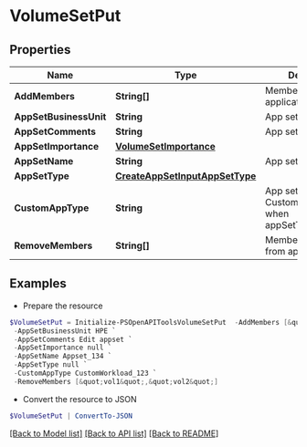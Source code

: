 # VolumeSetPut
## Properties

Name | Type | Description | Notes
------------ | ------------- | ------------- | -------------
**AddMembers** | **String[]** | Members to add to application set | [optional] 
**AppSetBusinessUnit** | **String** | App set business unit | [optional] 
**AppSetComments** | **String** | App set comments | [optional] 
**AppSetImportance** | [**VolumeSetImportance**](VolumeSetImportance.md) |  | [optional] 
**AppSetName** | **String** | App set name | [optional] 
**AppSetType** | [**CreateAppSetInputAppSetType**](CreateAppSetInputAppSetType.md) |  | [optional] 
**CustomAppType** | **String** | App set name for Custom workloads when appSetType&#x3D;CUSTOM | [optional] 
**RemoveMembers** | **String[]** | Members to remove from application set | [optional] 

## Examples

- Prepare the resource
```powershell
$VolumeSetPut = Initialize-PSOpenAPIToolsVolumeSetPut  -AddMembers [&quot;vol1&quot;,&quot;vol2&quot;] `
 -AppSetBusinessUnit HPE `
 -AppSetComments Edit appset `
 -AppSetImportance null `
 -AppSetName Appset_134 `
 -AppSetType null `
 -CustomAppType CustomWorkload_123 `
 -RemoveMembers [&quot;vol1&quot;,&quot;vol2&quot;]
```

- Convert the resource to JSON
```powershell
$VolumeSetPut | ConvertTo-JSON
```

[[Back to Model list]](../README.md#documentation-for-models) [[Back to API list]](../README.md#documentation-for-api-endpoints) [[Back to README]](../README.md)

